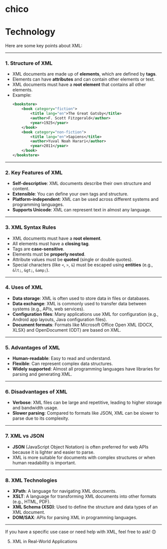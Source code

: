 # chico
# Technology
Here are some key points about XML:

---

### 1. **Structure of XML**
   - XML documents are made up of **elements**, which are defined by **tags**.
   - Elements can have **attributes** and can contain other elements or text.
   - XML documents must have a **root element** that contains all other elements.
   - Example:
     ```xml
     <bookstore>
         <book category="fiction">
             <title lang="en">The Great Gatsby</title>
             <author>F. Scott Fitzgerald</author>
             <year>1925</year>
         </book>
         <book category="non-fiction">
             <title lang="en">Sapiens</title>
             <author>Yuval Noah Harari</author>
             <year>2011</year>
         </book>
     </bookstore>
     ```

---

### 2. **Key Features of XML**
   - **Self-descriptive**: XML documents describe their own structure and content.
   - **Extensible**: You can define your own tags and structure.
   - **Platform-independent**: XML can be used across different systems and programming languages.
   - **Supports Unicode**: XML can represent text in almost any language.

---

### 3. **XML Syntax Rules**
   - XML documents must have a **root element**.
   - All elements must have a **closing tag**.
   - Tags are **case-sensitive**.
   - Elements must be **properly nested**.
   - Attribute values must be **quoted** (single or double quotes).
   - Special characters (like `<`, `>`, `&`) must be escaped using **entities** (e.g., `&lt;`, `&gt;`, `&amp;`).

---

### 4. **Uses of XML**
   - **Data storage**: XML is often used to store data in files or databases.
   - **Data exchange**: XML is commonly used to transfer data between systems (e.g., APIs, web services).
   - **Configuration files**: Many applications use XML for configuration (e.g., Android app layouts, Java configuration files).
   - **Document formats**: Formats like Microsoft Office Open XML (DOCX, XLSX) and OpenDocument (ODT) are based on XML.

---

### 5. **Advantages of XML**
   - **Human-readable**: Easy to read and understand.
   - **Flexible**: Can represent complex data structures.
   - **Widely supported**: Almost all programming languages have libraries for parsing and generating XML.

---

### 6. **Disadvantages of XML**
   - **Verbose**: XML files can be large and repetitive, leading to higher storage and bandwidth usage.
   - **Slower parsing**: Compared to formats like JSON, XML can be slower to parse due to its complexity.

---

### 7. **XML vs JSON**
   - **JSON** (JavaScript Object Notation) is often preferred for web APIs because it is lighter and easier to parse.
   - XML is more suitable for documents with complex structures or when human readability is important.

---

### 8. **XML Technologies**
   - **XPath**: A language for navigating XML documents.
   - **XSLT**: A language for transforming XML documents into other formats (e.g., HTML, PDF).
   - **XML Schema (XSD)**: Used to define the structure and data types of an XML document.
   - **DOM/SAX**: APIs for parsing XML in programming languages.

---

If you have a specific use case or need help with XML, feel free to ask! 😊


5. XML in Real-World Applications
